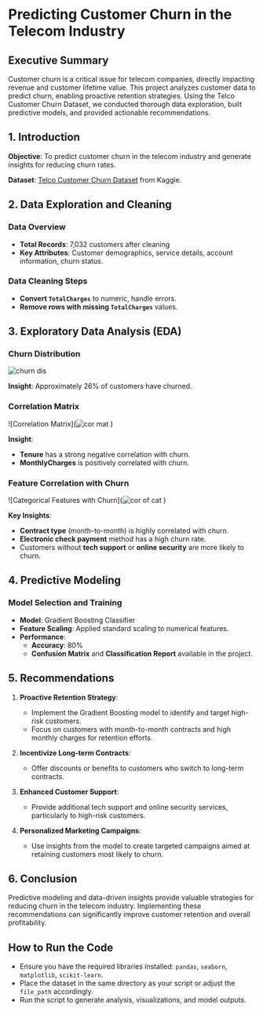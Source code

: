 # Predicting Customer Churn in the Telecom Industry

## Executive Summary
Customer churn is a critical issue for telecom companies, directly impacting revenue and customer lifetime value. This project analyzes customer data to predict churn, enabling proactive retention strategies. Using the Telco Customer Churn Dataset, we conducted thorough data exploration, built predictive models, and provided actionable recommendations.

## 1. Introduction
**Objective**: To predict customer churn in the telecom industry and generate insights for reducing churn rates.

**Dataset**: [Telco Customer Churn Dataset](https://www.kaggle.com/blastchar/telco-customer-churn) from Kaggle.

## 2. Data Exploration and Cleaning
### Data Overview
- **Total Records**: 7,032 customers after cleaning
- **Key Attributes**: Customer demographics, service details, account information, churn status.

### Data Cleaning Steps
- **Convert `TotalCharges`** to numeric, handle errors.
- **Remove rows with missing `TotalCharges`** values.

## 3. Exploratory Data Analysis (EDA)
### Churn Distribution
![churn dis](https://github.com/user-attachments/assets/fc351b9a-6700-4a65-b4b1-e244fd0b7996)


**Insight**: Approximately 26% of customers have churned.

### Correlation Matrix
![Correlation Matrix](![cor mat](https://github.com/user-attachments/assets/f83691ec-5af1-4b6f-91d6-d97988d32121)
)

**Insight**: 
- **Tenure** has a strong negative correlation with churn.
- **MonthlyCharges** is positively correlated with churn.

### Feature Correlation with Churn
![Categorical Features with Churn](![cor of cat](https://github.com/user-attachments/assets/fbe9d792-f881-4b75-a871-761f8df48ba1)
)

**Key Insights**:
- **Contract type** (month-to-month) is highly correlated with churn.
- **Electronic check payment** method has a high churn rate.
- Customers without **tech support** or **online security** are more likely to churn.

## 4. Predictive Modeling
### Model Selection and Training
- **Model**: Gradient Boosting Classifier
- **Feature Scaling**: Applied standard scaling to numerical features.
- **Performance**: 
  - **Accuracy**: 80%
  - **Confusion Matrix** and **Classification Report** available in the project.

## 5. Recommendations
1. **Proactive Retention Strategy**:
   - Implement the Gradient Boosting model to identify and target high-risk customers.
   - Focus on customers with month-to-month contracts and high monthly charges for retention efforts.

2. **Incentivize Long-term Contracts**:
   - Offer discounts or benefits to customers who switch to long-term contracts.

3. **Enhanced Customer Support**:
   - Provide additional tech support and online security services, particularly to high-risk customers.

4. **Personalized Marketing Campaigns**:
   - Use insights from the model to create targeted campaigns aimed at retaining customers most likely to churn.

## 6. Conclusion
Predictive modeling and data-driven insights provide valuable strategies for reducing churn in the telecom industry. Implementing these recommendations can significantly improve customer retention and overall profitability.

## How to Run the Code
- Ensure you have the required libraries installed: `pandas`, `seaborn`, `matplotlib`, `scikit-learn`.
- Place the dataset in the same directory as your script or adjust the `file_path` accordingly.
- Run the script to generate analysis, visualizations, and model outputs.
